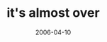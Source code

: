 ---
layout: base.njk
title : 'it&#39;s almost over' 
view_title : 'it&#39;s almost over' 
year : '2006' 
date : '2006-04-10' 
img_file : '/drawing/itsalmostover.png' 
html_file : 'itsalmostover' 
next_html : 'allofthem.html' 
year_order : '129' 
permalink : "title/{{html_file}}.html"
---